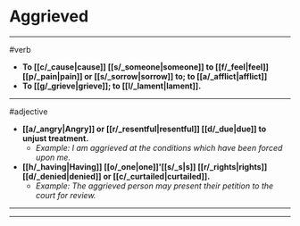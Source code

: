 # Aggrieved
---
#verb
- **To [[c/_cause|cause]] [[s/_someone|someone]] to [[f/_feel|feel]] [[p/_pain|pain]] or [[s/_sorrow|sorrow]] to; to [[a/_afflict|afflict]]**
- **To [[g/_grieve|grieve]]; to [[l/_lament|lament]].**
---
#adjective
- **[[a/_angry|Angry]] or [[r/_resentful|resentful]] [[d/_due|due]] to unjust treatment.**
	- _Example: I am aggrieved at the conditions which have been forced upon me._
- **[[h/_having|Having]] [[o/_one|one]]'[[s/_s|s]] [[r/_rights|rights]] [[d/_denied|denied]] or [[c/_curtailed|curtailed]].**
	- _Example: The aggrieved person may present their petition to the court for review._
---
---

